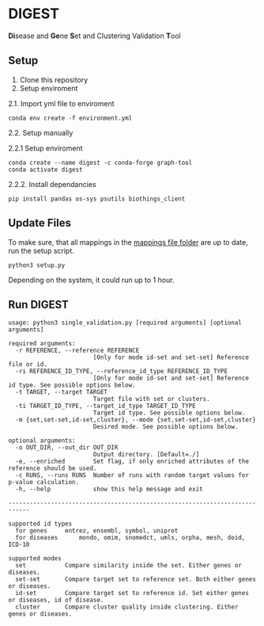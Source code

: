 # DIGEST
**Di**sease and **Ge**ne **S**et and Clustering Validation **T**ool
## Setup
1. Clone this repository
2. Setup enviroment

2.1. Import yml file to enviroment
```
conda env create -f environment.yml
```
2.2. Setup manually

2.2.1 Setup enviroment
```
conda create --name digest -c conda-forge graph-tool
conda activate digest
```
2.2.2. Install dependancies
```
pip install pandas os-sys psutils biothings_client
```
## Update Files
To make sure, that all mappings in the [mappings file folder](https://github.com/digest-env/digest/tree/main/mapping_files) are up to date, run the setup script.
```
python3 setup.py
```
Depending on the system, it could run up to 1 hour.
## Run DIGEST
```
usage: python3 single_validation.py [required arguments] [optional arguments]

required arguments:
  -r REFERENCE, --reference REFERENCE
                        [Only for mode id-set and set-set] Reference file or id. 
  -ri REFERENCE_ID_TYPE, --reference_id_type REFERENCE_ID_TYPE
                        [Only for mode id-set and set-set] Reference id type. See possible options below.
  -t TARGET, --target TARGET
                        Target file with set or clusters.
  -ti TARGET_ID_TYPE, --target_id_type TARGET_ID_TYPE
                        Target id type. See possible options below.
  -m {set,set-set,id-set,cluster}, --mode {set,set-set,id-set,cluster}
                        Desired mode. See possible options below.

optional arguments:
  -o OUT_DIR, --out_dir OUT_DIR
                        Output directory. [Default=./]
  -e, --enriched        Set flag, if only enriched attributes of the reference should be used.
  -c RUNS, --runs RUNS  Number of runs with random target values for p-value calculation.
  -h, --help            show this help message and exit

----------------------------------------------------------------------------

supported id types
  for genes		entrez, ensembl, symbol, uniprot
  for diseases		mondo, omim, snomedct, umls, orpha, mesh, doid, ICD-10

supported modes
  set			Compare similarity inside the set. Either genes or diseases.
  set-set		Compare target set to reference set. Both either genes or diseases.
  id-set		Compare target set to reference id. Set either genes or diseases, id of disease.
  cluster		Compare cluster quality inside clustering. Either genes or diseases.
 ```

